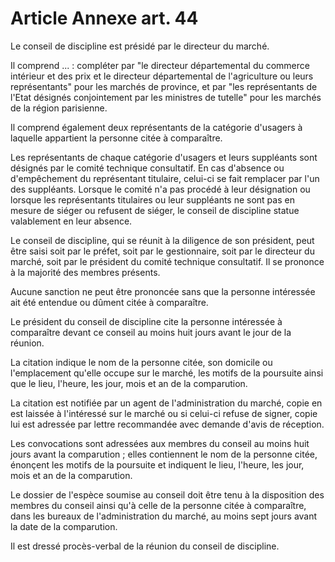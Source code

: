 # Article Annexe art. 44

Le conseil de discipline est présidé par le directeur du marché.

Il comprend ... : compléter par "le directeur départemental du commerce intérieur et des prix et le directeur départemental de l'agriculture ou leurs représentants" pour les marchés de province, et par "les représentants de l'Etat désignés conjointement par les ministres de tutelle" pour les marchés de la région parisienne.

Il comprend également deux représentants de la catégorie d'usagers à laquelle appartient la personne citée à comparaître.

Les représentants de chaque catégorie d'usagers et leurs suppléants sont désignés par le comité technique consultatif. En cas d'absence ou d'empêchement du représentant titulaire, celui-ci se fait remplacer par l'un des suppléants. Lorsque le comité n'a pas procédé à leur désignation ou lorsque les représentants titulaires ou leur suppléants ne sont pas en mesure de siéger ou refusent de siéger, le conseil de discipline statue valablement en leur absence.

Le conseil de discipline, qui se réunit à la diligence de son président, peut être saisi soit par le préfet, soit par le gestionnaire, soit par le directeur du marché, soit par le président du comité technique consultatif. Il se prononce à la majorité des membres présents.

Aucune sanction ne peut être prononcée sans que la personne intéressée ait été entendue ou dûment citée à comparaître.

Le président du conseil de discipline cite la personne intéressée à comparaître devant ce conseil au moins huit jours avant le jour de la réunion.

La citation indique le nom de la personne citée, son domicile ou l'emplacement qu'elle occupe sur le marché, les motifs de la poursuite ainsi que le lieu, l'heure, les jour, mois et an de la comparution.

La citation est notifiée par un agent de l'administration du marché, copie en est laissée à l'intéressé sur le marché ou si celui-ci refuse de signer, copie lui est adressée par lettre recommandée avec demande d'avis de réception.

Les convocations sont adressées aux membres du conseil au moins huit jours avant la comparution ; elles contiennent le nom de la personne citée, énonçent les motifs de la poursuite et indiquent le lieu, l'heure, les jour, mois et an de la comparution.

Le dossier de l'espèce soumise au conseil doit être tenu à la disposition des membres du conseil ainsi qu'à celle de la personne citée à comparaître, dans les bureaux de l'administration du marché, au moins sept jours avant la date de la comparution.

Il est dressé procès-verbal de la réunion du conseil de discipline.
